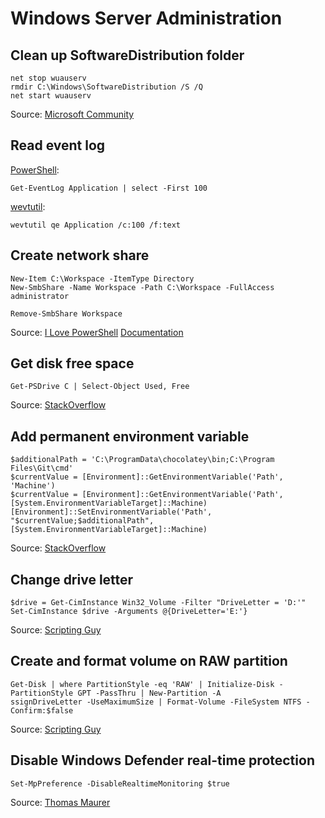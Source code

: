 # Windows Server Administration

## Clean up SoftwareDistribution folder

    net stop wuauserv
    rmdir C:\Windows\SoftwareDistribution /S /Q
    net start wuauserv

Source: [Microsoft Community](https://answers.microsoft.com/en-us/windows/forum/windows_xp-files/is-it-safe-to-delete-files-under/8d98d924-b0b1-4f2b-bb4b-13f38126c588)

## Read event log

[PowerShell](https://msdn.microsoft.com/en-us/powershell/reference/4.0/microsoft.powershell.management/get-eventlog):

```
Get-EventLog Application | select -First 100
```

[wevtutil](https://technet.microsoft.com/en-us/library/dd310329.aspx):

```
wevtutil qe Application /c:100 /f:text
```

## Create network share

```
New-Item C:\Workspace -ItemType Directory
New-SmbShare -Name Workspace -Path C:\Workspace -FullAccess administrator
```

```
Remove-SmbShare Workspace
```

Source: [I Love PowerShell](http://ilovepowershell.com/2012/09/19/create-network-share-with-powershell-3/)
[Documentation](https://technet.microsoft.com/itpro/powershell/windows/smbshare/new-smbshare)

## Get disk free space

```
Get-PSDrive C | Select-Object Used, Free
```

Source: [StackOverflow](http://stackoverflow.com/a/29992160/991267)

## Add permanent environment variable

```
$additionalPath = 'C:\ProgramData\chocolatey\bin;C:\Program Files\Git\cmd'
$currentValue = [Environment]::GetEnvironmentVariable('Path', 'Machine')
$currentValue = [Environment]::GetEnvironmentVariable('Path', [System.EnvironmentVariableTarget]::Machine)
[Environment]::SetEnvironmentVariable('Path', "$currentValue;$additionalPath", [System.EnvironmentVariableTarget]::Machine)
```

Source: [StackOverflow](http://stackoverflow.com/a/2571200/991267)

## Change drive letter

```
$drive = Get-CimInstance Win32_Volume -Filter "DriveLetter = 'D:'"
Set-CimInstance $drive -Arguments @{DriveLetter='E:'}
```


Source: [Scripting Guy](https://blogs.technet.microsoft.com/heyscriptingguy/2011/03/14/change-drive-letters-and-labels-via-a-simple-powershell-command/)

## Create and format volume on RAW partition

```
Get-Disk | where PartitionStyle -eq 'RAW' | Initialize-Disk -PartitionStyle GPT -PassThru | New-Partition -A
ssignDriveLetter -UseMaximumSize | Format-Volume -FileSystem NTFS -Confirm:$false
```

Source: [Scripting Guy](https://blogs.technet.microsoft.com/heyscriptingguy/2013/05/29/use-powershell-to-initialize-raw-disks-and-to-partition-and-format-volumes/)

## Disable Windows Defender real-time protection

```
Set-MpPreference -DisableRealtimeMonitoring $true
```

Source: [Thomas Maurer](http://www.thomasmaurer.ch/2016/07/how-to-disable-and-configure-windows-defender-on-windows-server-2016-using-powershell/)
